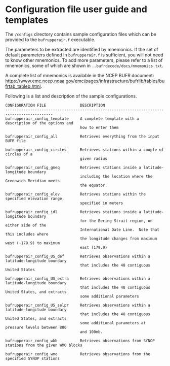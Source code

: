 # Configuration file user guide and templates

The `/configs` directory contains sample configuration files which can
be provided to the `bufrupperair.f` executable.

The parameters to be extracted are identified by mnemonics.  If the set of
default parameters defined in `bufrupperair.f` is sufficient, you will not
need to know other mnemonics.  To add more parameters, please refer
to a list of mnemonics, some of which are shown in `..bufrdecode/docs/mnemonics.txt`.  

A complete list of mnemonics is available in the NCEP BUFR document:
https://www.emc.ncep.noaa.gov/emc/pages/infrastructure/bufrlib/tables/bufrtab_tableb.html.

Following is a list and description of the sample configurations.
```
CONFIGURATION FILE               DESCRIPTION
-------------------------------------------------------------------------------------------
bufrupperair_config_template     A complete template with a description of the options and
                                 how to enter them

bufrupperair_config_all          Retrieves everything from the input BUFR file

bufrupperair_config_circles      Retrieves stations within a couple of circles of a 
                                 given radius

bufrupperair_config_gmeq         Retrieves stations inside a latitude-longitude boundary 
                                 including the location where the Greenwich Meridian meets 
                                 the equator.

bufrupperair_config_elev         Retrieves stations within the specified elevation range,
                                 specified in meters

bufrupperair_config_idl          Retrieves stations inside a latitude-longitude boundary 
                                 for the Bering Strait region, on either side of the 
                                 International Date Line.  Note that this includes where 
                                 the longitude changes from maximum west (-179.9) to maximum
                                 east (179.9)

bufrupperair_config_US_def       Retrieves observations within a latitude-longitude boundary
                                 that includes the 48 contiguous United States

bufrupperair_config_US_extra     Retrieves observations within a latitude-longitude boundary 
                                 that includes the 48 contiguous United States, and extracts
                                 some additional parameters

bufrupperair_config_US_selpr     Retrieves observations within a latitude-longitude boundary 
                                 that includes the 48 contiguous United States, and extracts 
                                 some additional parameters at pressure levels between 800 
                                 and 100mb.
                    
bufrupperair_config_wbb          Retrieves observations from SYNOP stations from the given WMO blocks

bufrupperair_config_wmo          Retrieves observations from the specified SYNOP stations
```
